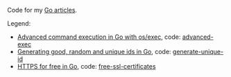 Code for my [Go articles](https://blog.kowalczyk.info/book/go-cookbook.html).

Legend:
* [Advanced command execution in Go with os/exec](https://blog.kowalczyk.info/article/wOYk/advanced-command-execution-in-go-with-osexec.html), code: [advanced-exec](/advanced-exec)
* [Generating good, random and unique ids in Go](https://blog.kowalczyk.info/article/JyRZ/generating-good-random-and-unique-ids-in-go.html), code: [generate-unique-id](/generate-unique-id)
* [HTTPS for free in Go](https://blog.kowalczyk.info/article/article/Jl3G/https-for-free-in-go.html), code: [free-ssl-certificates](/free-ssl-certificates)

